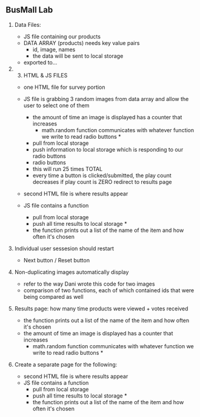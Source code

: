 ## BusMall Lab
1. Data Files:
    - JS file containing our products
    - DATA ARRAY (products) needs key value pairs
        - id, image, names
        - the data will be sent to local storage 
    - exported to...

2. 3. HTML & JS FILES
    - one HTML file for survey portion
    - JS file is grabbing 3 random images from data array and allow the user to select one of them
        - the amount of time an image is displayed has a counter that increases 
            - math.random function communicates with whatever function we write to read radio buttons * 
        - pull from local storage
        - push information to local storage which is responding to our radio buttons 
        - radio buttons 
        - this will run 25 times TOTAL
        - every time a button is clicked/submitted, the play count decreases
            if play count is ZERO redirect to results page

    - second HTML file is where results appear
    - JS file contains a function 
        - pull from local storage 
        - push all time results to local storage *
        - the function prints out a list of the name of the item and how often it's chosen 

4. Individual user sessesion should restart
    - Next button / Reset button

5. Non-duplicating images automatically display
    - refer to the way Dani wrote this code for two images 
    - comparison of two functions, each of which contained ids that were being compared as well

6. Results page: how many time products were viewed + votes received
    - the function prints out a list of the name of the item and how often it's chosen 
    - the amount of time an image is displayed has a counter that increases 
        - math.random function communicates with whatever function we write to read radio buttons * 

7. Create a separate page for the following:
    - second HTML file is where results appear
    - JS file contains a function 
        - pull from local storage 
        - push all time results to local storage *
        - the function prints out a list of the name of the item and how often it's chosen 